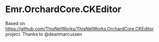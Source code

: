 # Emr.OrchardCore.CKEditor

Based on https://github.com/ThisNetWorks/ThisNetWorks.OrchardCore.CKEditor project. Thanks to @deanmarcussen



